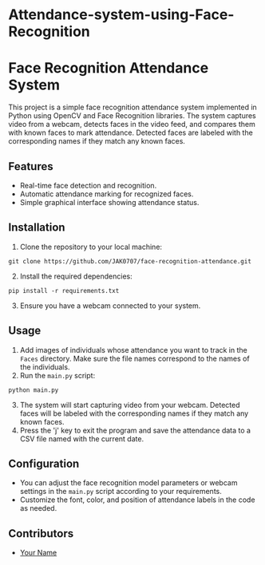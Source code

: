 # Attendance-system-using-Face-Recognition

<h1>Face Recognition Attendance System</h1>

This project is a simple face recognition attendance system implemented in Python using OpenCV and Face Recognition libraries. The system captures video from a webcam, detects faces in the video feed, and compares them with known faces to mark attendance. Detected faces are labeled with the corresponding names if they match any known faces.

<h2>Features</h2>
    <ul>
        <li>Real-time face detection and recognition.</li>
        <li>Automatic attendance marking for recognized faces.</li>
        <li>Simple graphical interface showing attendance status.</li>
    </ul>

  <h2>Installation</h2>
    <ol>
        <li>Clone the repository to your local machine:</li>
    </ol>
    <code>git clone https://github.com/JAK0707/face-recognition-attendance.git</code>
    <ol start="2">
        <li>Install the required dependencies:</li>
    </ol>
    <code>pip install -r requirements.txt</code>
    <ol start="3">
        <li>Ensure you have a webcam connected to your system.</li>
    </ol>

  <h2>Usage</h2>
    <ol>
        <li>Add images of individuals whose attendance you want to track in the <code>Faces</code> directory. Make sure the file names correspond to the names of the individuals.</li>
        <li>Run the <code>main.py</code> script:</li>
    </ol>
    <code>python main.py</code>
    <ol start="3">
        <li>The system will start capturing video from your webcam. Detected faces will be labeled with the corresponding names if they match any known faces.</li>
        <li>Press the 'j' key to exit the program and save the attendance data to a CSV file named with the current date.</li>
    </ol>

   <h2>Configuration</h2>
    <ul>
        <li>You can adjust the face recognition model parameters or webcam settings in the <code>main.py</code> script according to your requirements.</li>
        <li>Customize the font, color, and position of attendance labels in the code as needed.</li>
    </ul>

  <h2>Contributors</h2>
    <ul>
        <li><a href="https://github.com/JAK0707">Your Name</a></li>
    </ul>

   

